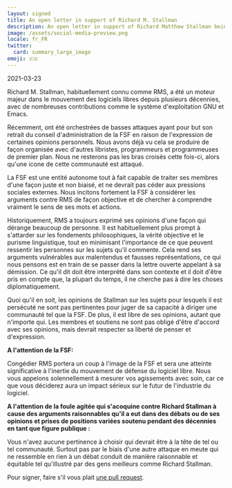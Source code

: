 ```yaml
---
layout: signed
title: An open letter in support of Richard M. Stallman
description: An open letter in support of Richard Matthew Stallman being reinstated by the Free Software Foundation
image: /assets/social-media-preview.png
locale: fr_FR
twitter:
  card: summary_large_image
emoji: 🇫🇷
---
```


2021-03-23

Richard M. Stallman, habituellement connu comme RMS, a été un moteur
majeur dans le mouvement des logiciels libres depuis plusieurs
décennies, avec de nombreuses contributions comme le système
d'exploitation GNU et Emacs.

Récemment, ont été orchestrées de basses attaques ayant pour but son
retrait du conseil d'administration de la FSF en raison de l'expression
de certaines opinions personnels. Nous avons déjà vu cela se produire
de façon organisée avec d'autres libristes, programmeurs et programmeuses de
premier plan. Nous ne resterons pas les bras croisés cette fois-ci,
alors qu'une icone de cette communauté est attaqué.

La FSF est une entité autonome tout à fait capable de traiter ses
membres d'une façon juste et non biaisé, et ne devrait pas céder aux
pressions sociales externes. Nous incitons fortement la FSF à
considérer les arguments contre RMS de façon objective et de chercher
à comprendre vraiment le sens de ses mots et actions.

Historiquement, RMS a toujours exprimé ses opinions d'une façon qui
dérange beaucoup de personne. Il est habituellement plus prompt à
s'attarder sur les fondements philosophiques, la vérité objective et
le purisme linguistique, tout en minimisant l'importance de ce que
peuvent ressentir les personnes sur les sujets qu'il commente. Cela
rend ses arguments vulnérables aux malentendus et fausses
représentations, ce qui nous pensons est en train de se passer dans la
lettre ouverte appelant à sa démission. Ce qu'il dit doit être
interprété dans son contexte et il doit d'être pris en compte que, la
plupart du temps, il ne cherche pas à dire les choses
diplomatiquement.

Quoi qu'il en soit, les opinions de Stallman sur les sujets pour
lesquels il est persécuté ne sont pas pertinentes pour juger de sa
capacité à diriger une communauté tel que la FSF. De plus, il est libre
de ses opinions, autant que n'importe qui. Les membres et soutiens ne
sont pas obligé d'être d'accord avec ses opinions, mais devrait
respecter sa liberté de penser et d'expression.

**A l'attention de la FSF:**

Congédier RMS portera un coup à l'image de la FSF et sera une atteinte
significative à l'inertie du mouvement de défense du logiciel
libre. Nous vous appelons solennellement à mesurer vos agissements
avec soin, car ce que vous déciderez aura un impact sérieux sur le
futur de l'industrie du logiciel.

**A l'attention de la foule agitée qui s'acoquine contre Richard
Stallman à cause des arguments raisonnables qu'il a eut dans des débats
ou de ses opinions et prises de positions variées soutenu pendant des
décennies en tant que figure publique :**

Vous n'avez aucune pertinence à choisir qui devrait être à la tête de
tel ou tel communauté. Surtout pas par le biais d'une autre attaque en
meute qui ne ressemble en rien à un débat conduit de manière
raisonnable et équitable tel qu'illustré par des gens meilleurs comme
Richard Stallman.

Pour signer, faire s'il vous plait [une pull request](https://github.com/rms-support-letter/rms-support-letter.github.io/pulls).
